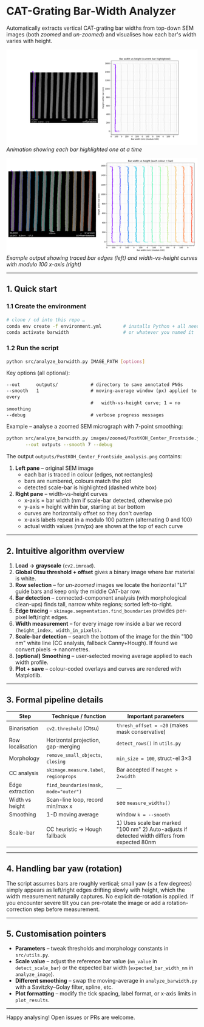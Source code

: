 # CAT-Grating Bar-Width Analyzer

Automatically extracts vertical CAT-grating bar widths from top-down SEM images (both *zoomed* and *un-zoomed*) and visualises how each bar's width varies with height.

![Bar-by-bar animation](outputs/PostKOH_Center_Frontside_analysis.gif)
*Animation showing each bar highlighted one at a time*

![CAT-Grating Bar Width Analysis Example](outputs/PostKOH_Center_Frontside_analysis.png)
*Example output showing traced bar edges (left) and width-vs-height curves with modulo 100 x-axis (right)*

---
## 1. Quick start

### 1.1  Create the environment

```bash
# clone / cd into this repo …
conda env create -f environment.yml        # installs Python + all needed pkgs
conda activate barwidth                    # or whatever you named it
```

### 1.2  Run the script

```bash
python src/analyze_barwidth.py IMAGE_PATH [options]
```

Key options (all optional):

```
--out      outputs/            # directory to save annotated PNGs
--smooth   1                   # moving-average window (px) applied to every
                               #   width-vs-height curve; 1 = no smoothing
--debug                        # verbose progress messages
```

Example – analyse a zoomed SEM micrograph with 7-point smoothing:

```bash
python src/analyze_barwidth.py images/zoomed/PostKOH_Center_Frontside.jpg \
       --out outputs --smooth 7 --debug
```

The output `outputs/PostKOH_Center_Frontside_analysis.png` contains:

1. **Left pane** – original SEM image
   * each bar is traced in colour (edges, not rectangles)
   * bars are numbered, colours match the plot
   * detected scale-bar is highlighted (dashed white box)
2. **Right pane** – width-vs-height curves
   * x-axis = bar width (nm if scale-bar detected, otherwise px)
   * y-axis = height within bar, starting at bar bottom
   * curves are horizontally offset so they don't overlap
   * x-axis labels repeat in a modulo 100 pattern (alternating 0 and 100)
   * actual width values (nm/px) are shown at the top of each curve

---
## 2. Intuitive algorithm overview

1. **Load → grayscale**  (`cv2.imread`).
2. **Global Otsu threshold + offset** gives a binary image where bar material is white.
3. **Row selection** – for *un-zoomed* images we locate the horizontal "L1" guide bars and keep only the middle CAT-bar row.
4. **Bar detection** – connected-component analysis (with morphological clean-ups) finds tall, narrow white regions; sorted left-to-right.
5. **Edge tracing** – `skimage.segmentation.find_boundaries` provides per-pixel left/right edges.
6. **Width measurement** – for every image row inside a bar we record `(height_index, width_in_pixels)`.
7. **Scale-bar detection** – search the bottom of the image for the thin "100 nm" white line (CC analysis, fallback Canny+Hough).  If found we convert pixels → nanometres.
8. **(optional) Smoothing** – user-selected moving average applied to each width profile.
9. **Plot + save** – colour-coded overlays and curves are rendered with Matplotlib.

---
## 3. Formal pipeline details

| Step | Technique / function | Important parameters |
|------|----------------------|----------------------|
| Binarisation | `cv2.threshold` (Otsu) | `thresh_offset = −20` (makes mask conservative) |
| Row localisation | Horizontal projection, gap-merging | `detect_rows()` in `utils.py` |
| Morphology | `remove_small_objects`, `closing` | `min_size = 100`, struct-el 3×3 |
| CC analysis | `skimage.measure.label`, `regionprops` | Bar accepted if `height > 2×width` |
| Edge extraction | `find_boundaries(mask, mode="outer")` | — |
| Width vs height | Scan-line loop, record min/max x | see `measure_widths()` |
| Smoothing | 1-D moving average | window `k = --smooth` |
| Scale-bar | CC heuristic → Hough fallback | 1) Uses scale bar marked "100 nm" 2) Auto-adjusts if detected width differs from expected 80nm |

---
## 4. Handling bar **yaw (rotation)**

The script assumes bars are roughly vertical; small yaw (≤ a few degrees) simply appears as left/right edges drifting slowly with height, which the width measurement naturally captures.  No explicit de-rotation is applied.  If you encounter severe tilt you can pre-rotate the image or add a rotation-correction step before measurement.

---
## 5. Customisation pointers

* **Parameters** – tweak thresholds and morphology constants in `src/utils.py`.
* **Scale value** – adjust the reference bar value (`nm_value` in `detect_scale_bar`) or the expected bar width (`expected_bar_width_nm` in `analyze_image`).
* **Different smoothing** – swap the moving-average in `analyze_barwidth.py` with a Savitzky–Golay filter, spline, etc.
* **Plot formatting** – modify the tick spacing, label format, or x-axis limits in `plot_results`.

---
Happy analysing!  Open issues or PRs are welcome. 